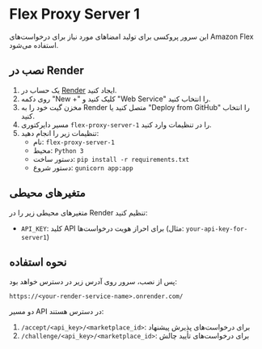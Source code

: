 # Flex Proxy Server 1

این سرور پروکسی برای تولید امضاهای مورد نیاز برای درخواست‌های Amazon Flex استفاده می‌شود.

## نصب در Render

1. یک حساب در [Render](https://render.com) ایجاد کنید.
2. روی دکمه "New +" کلیک کنید و "Web Service" را انتخاب کنید.
3. مخزن گیت خود را به Render متصل کنید یا "Deploy from GitHub" را انتخاب کنید.
4. مسیر دایرکتوری `flex-proxy-server-1` را در تنظیمات وارد کنید.
5. تنظیمات زیر را انجام دهید:
   - نام: `flex-proxy-server-1`
   - محیط: `Python 3`
   - دستور ساخت: `pip install -r requirements.txt`
   - دستور شروع: `gunicorn app:app`

## متغیرهای محیطی

متغیرهای محیطی زیر را در Render تنظیم کنید:

- `API_KEY`: کلید API برای احراز هویت درخواست‌ها (مثال: `your-api-key-for-server1`)

## نحوه استفاده

پس از نصب، سرور روی آدرس زیر در دسترس خواهد بود:

```
https://<your-render-service-name>.onrender.com/
```

دو مسیر API در دسترس هستند:

1. `/accept/<api_key>/<marketplace_id>`: برای درخواست‌های پذیرش پیشنهاد
2. `/challenge/<api_key>/<marketplace_id>`: برای درخواست‌های تأیید چالش 